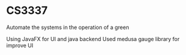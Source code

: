 # CS3337
Automate the systems in the operation of a green

Using JavaFX for UI and java backend
Used medusa gauge library for improve UI
